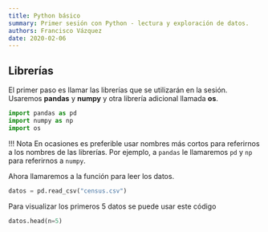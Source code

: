 ```yaml
---
title: Python básico
summary: Primer sesión con Python - lectura y exploración de datos.
authors: Francisco Vázquez
date: 2020-02-06
---
```


## Librerías

El primer paso es llamar las librerías que se utilizarán en la sesión. Usaremos __pandas__ y __numpy__ y otra librería adicional llamada __os__.

````python
import pandas as pd
import numpy as np
import os
````

!!! Nota
    En ocasiones es preferible usar nombres más cortos para referirnos a
    los nombres de las librerías. Por ejemplo, a `pandas` le llamaremos `pd` y `np` para referirnos a `numpy`.

Ahora llamaremos a la función para leer los datos.

````python
datos = pd.read_csv("census.csv")
````

Para visualizar los primeros 5 datos se puede usar este código

````python
datos.head(n=5)
````
